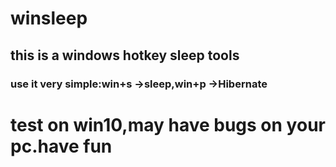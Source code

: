 # winsleep
## this is a windows hotkey sleep tools
### use it very simple:win+s ->sleep,win+p ->Hibernate
# test on win10,may have bugs on your pc.have fun
